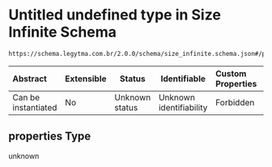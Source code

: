 # Untitled undefined type in Size Infinite Schema

```txt
https://schema.legytma.com.br/2.0.0/schema/size_infinite.schema.json#/properties
```




| Abstract            | Extensible | Status         | Identifiable            | Custom Properties | Additional Properties | Access Restrictions | Defined In                                                                                |
| :------------------ | ---------- | -------------- | ----------------------- | :---------------- | --------------------- | ------------------- | ----------------------------------------------------------------------------------------- |
| Can be instantiated | No         | Unknown status | Unknown identifiability | Forbidden         | Allowed               | none                | [size_infinite.schema.json\*](../schema/size_infinite.schema.json) |

## properties Type

unknown
